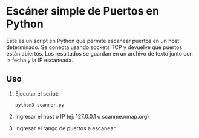 # Escáner simple de Puertos en Python

Este es un script en Python que permite escanear puertos en un host determinado.
Se conecta usando sockets TCP y devuelve qué puertos están abiertos.
Los resultados se guardan en un archivo de texto junto con la fecha y la IP escaneada.

## Uso
1. Ejecutar el script:
	```bash
	python3 scanner.py
 	```

2. Ingresar el host o IP (ej: 127.0.0.1 o scanme.nmap.org)
3. Ingresar el rango de puertos a escanear.
